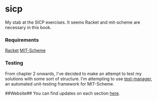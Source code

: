 # sicp #

My stab at the SICP exercises. It seems Racket and mit-scheme are necessary in this book.
### Requirements ###
[Racket](http://racket-lang.org/)
[MIT-Scheme](http://www.gnu.org/software/mit-scheme//)

### Testing ###
From chapter 2 onwards, I've decided to make an attempt to test my solutions with some sort of structure. I'm attempting to use [test-manager](http://web.mit.edu/~axch/www/testing-1.2.html), an automated unit-testing framework for MIT-Scheme.

##Website##
You can find updates on each section [here](http://www.milesstevenson.com/search/label/SICP).
